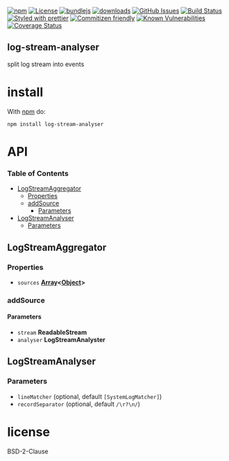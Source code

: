 [![npm](https://img.shields.io/npm/v/log-stream-analyser.svg)](https://www.npmjs.com/package/log-stream-analyser)
[![License](https://img.shields.io/badge/License-0BSD-blue.svg)](https://spdx.org/licenses/0BSD.html)
[![bundlejs](https://deno.bundlejs.com/?q=log-stream-analyser\&badge=detailed)](https://bundlejs.com/?q=log-stream-analyser)
[![downloads](http://img.shields.io/npm/dm/log-stream-analyser.svg?style=flat-square)](https://npmjs.org/package/log-stream-analyser)
[![GitHub Issues](https://img.shields.io/github/issues/arlac77/log-stream-analyser.svg?style=flat-square)](https://github.com/arlac77/log-stream-analyser/issues)
[![Build Status](https://img.shields.io/endpoint.svg?url=https%3A%2F%2Factions-badge.atrox.dev%2Farlac77%2Flog-stream-analyser%2Fbadge\&style=flat)](https://actions-badge.atrox.dev/arlac77/log-stream-analyser/goto)
[![Styled with prettier](https://img.shields.io/badge/styled_with-prettier-ff69b4.svg)](https://github.com/prettier/prettier)
[![Commitizen friendly](https://img.shields.io/badge/commitizen-friendly-brightgreen.svg)](http://commitizen.github.io/cz-cli/)
[![Known Vulnerabilities](https://snyk.io/test/github/arlac77/log-stream-analyser/badge.svg)](https://snyk.io/test/github/arlac77/log-stream-analyser)
[![Coverage Status](https://coveralls.io/repos/arlac77/log-stream-analyser/badge.svg)](https://coveralls.io/github/arlac77/log-stream-analyser)

## log-stream-analyser

split log stream into events

# install

With [npm](http://npmjs.org) do:

```shell
npm install log-stream-analyser
```

# API

<!-- Generated by documentation.js. Update this documentation by updating the source code. -->

### Table of Contents

*   [LogStreamAggregator](#logstreamaggregator)
    *   [Properties](#properties)
    *   [addSource](#addsource)
        *   [Parameters](#parameters)
*   [LogStreamAnalyser](#logstreamanalyser)
    *   [Parameters](#parameters-1)

## LogStreamAggregator

### Properties

*   `sources` **[Array](https://developer.mozilla.org/docs/Web/JavaScript/Reference/Global_Objects/Array)<[Object](https://developer.mozilla.org/docs/Web/JavaScript/Reference/Global_Objects/Object)>**&#x20;

### addSource

#### Parameters

*   `stream` **ReadableStream**&#x20;
*   `analyser` **LogStreamAnalyster**&#x20;

## LogStreamAnalyser

### Parameters

*   `lineMatcher`   (optional, default `[SystemLogMatcher]`)
*   `recordSeparator`   (optional, default `/\r?\n/`)

# license

BSD-2-Clause
